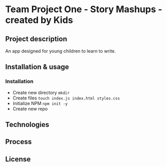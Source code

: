 # Team Project One - Story Mashups - created by Kids

## Project description

An app designed for young children to learn to write.

## Installation & usage

### Installation
-   Create new directory `mkdir`
-   Create files `touch index.js index.html styles.css`
-   Initialize NPM `npm init -y`
-   Create new repo
## Technologies

## Process

## License
